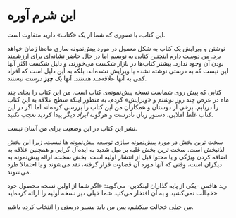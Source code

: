 # این شرم آوره


این کتاب، با تصوری که شما از یک «کتاب» دارید متفاوت است.

نوشتن و ویرایش یک کتاب به شکل معمول در مورد پیش‌نمونه سازی ماه‌ها زمان خواهد برد. من دوست دارم اینچنین کتابی به نویسم اما در حال حاضر نشانه‌ای برای ارزشمند بودن آن وجود ندارد. بیشتر کتاب‌ها در بازار شکست می‌خورند، و دلیل شکست اکثر آنها این نیست که به درستی نوشته نشده یا ویرایش  نشده‌اند، بلکه به این دلیل است که افراد کمی به آنها علاقه‌مند هستند. آنها _یک_ **چیز** _درست_ نیستند.

کتابی که پیش روی شماست نسخه پیش‌نمونه‌ی کتاب است. من این کتاب را بجای چند ماه در عرض چند روز نوشتم و «ویرایش» کردم، به منظور اینکه سطح علاقه به این کتاب را دریابم. برخی از دوستان و همکاران من این کتاب را بررسی کرده‌اند اما اگر در این کتاب غلط املایی، دستور زبان نادرست و هرگونه _ایراد_ دیگر پیدا کردید تعجب نکنید.

نشر این کتاب در این وضعیت برای من آسان نیست.

سخت ترین بخش در مورد پیش‌نمونه سازی توسعه پیش‌نمونه ها نیست، زیرا این بخش لذتبخش  است. سخت ترین بخش غلبه بر میل شدید به ایده‌آل گرایی و همچنین علاقه به اضافه کردن ویژگی و یا محتوا قبل از انتشار اولیه است. بخش سخت، ارائه پیش‌نمونه به دیگران است، وقتی که آنها مورد آن قضاوت قرار گرفته، نقد می‌شوند و یا احتمالا طرد می‌شوند. 

رید هافمن -یکی از پایه گذاران لینکدین- می‌گوید: «اگر شما از اولین نسخه محصول خود خجالت نمی‌کشید و به آن افتخار می‌کنید شما خیلی دیر نسخه اولیه را ارائه کرده‌اید»

من خیلی خجالت میکشم، پس من باید مسیر درستی را انتخاب کرده باشم.




